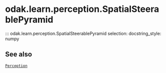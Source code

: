 # odak.learn.perception.SpatialSteerablePyramid

::: odak.learn.perception.SpatialSteerablePyramid
    selection:
        docstring_style: numpy

## See also

[`Perception`](../../../perception.md)
